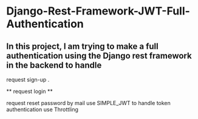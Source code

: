# Django-Rest-Framework-JWT-Full-Authentication
##  In this project, I am trying to make a full authentication using the Django rest framework in the backend to handle

<p> request sign-up .</p>
** request login **
  
  request reset password by mail
  use SIMPLE_JWT to handle token authentication
   use Throttling
